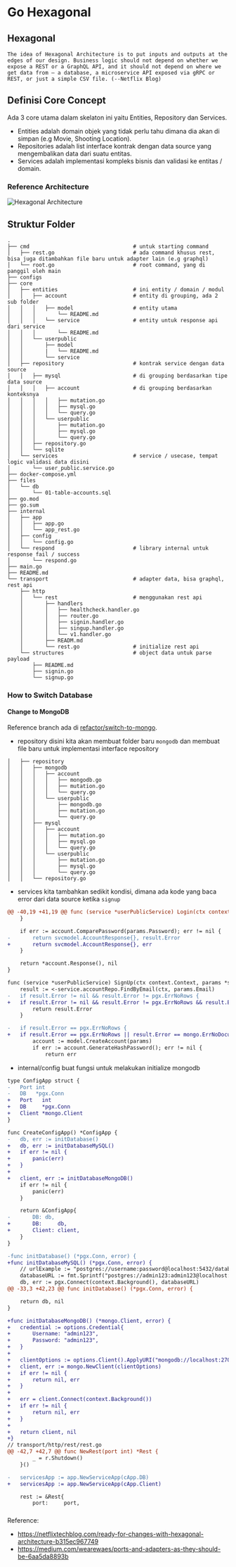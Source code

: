 # Go Hexagonal
## Hexagonal

`The idea of Hexagonal Architecture is to put inputs and outputs at the edges of our design. Business logic should not depend on whether we expose a REST or a GraphQL API, and it should not depend on where we get data from — a database, a microservice API exposed via gRPC or REST, or just a simple CSV file. (--Netflix Blog)`

## Definisi Core Concept
Ada 3 core utama dalam skelaton ini yaitu Entities, Repository dan Services.
- Entities adalah domain objek yang tidak perlu tahu dimana dia akan di simpan (e.g Movie, Shooting Location). 
- Repositories adalah list interface kontrak dengan data source yang mengembalikan data dari suatu entitas.
- Services adalah implementasi kompleks bisnis dan validasi ke entitas / domain. 

### Reference Architecture
![Hexagonal Architecture](https://techraaga.files.wordpress.com/2022/01/image-1.png)

## Struktur Folder
```
.
├── cmd                                 # untuk starting command
│   ├── rest.go                         # ada command khusus rest, bisa juga ditambahkan file baru untuk adapter lain (e.g graphql)
│   └── root.go                         # root command, yang di panggil oleh main
├── configs
├── core
│   ├── entities                        # ini entity / domain / modul
│   │   ├── account                     # entity di grouping, ada 2 sub folder
│   │   │   ├── model                   # entity utama
│   │   │       └── README.md
│   │   │   └── service                 # entity untuk response api dari service
│   │   │       └── README.md
│   │   └── userpublic
│   │       ├── model
│   │       |   └── README.md
│   │       └── service
│   ├── repository                      # kontrak service dengan data source
│   │   ├── mysql                       # di grouping berdasarkan tipe data source
│   │   │   ├── account                 # di grouping berdasarkan konteksnya
│   │   │   │   ├── mutation.go
│   │   │   │   ├── mysql.go
│   │   │   │   └── query.go
│   │   │   └── userpublic
│   │   │       ├── mutation.go
│   │   │       ├── mysql.go
│   │   │       └── query.go
│   │   ├── repository.go
│   │   └── sqlite
│   └── services                        # service / usecase, tempat logic validasi data disini
│       └── user_public.service.go
├── docker-compose.yml
├── files
│   └── db
│       └── 01-table-accounts.sql
├── go.mod
├── go.sum
├── internal
│   ├── app
│   │   ├── app.go
│   │   └── app_rest.go
│   ├── config
│   │   └── config.go
│   └── respond                         # library internal untuk response fail / success
│       └── respond.go
├── main.go
├── README.md
└── transport                           # adapter data, bisa graphql, rest api
    ├── http
    │   └── rest                        # menggunakan rest api
    │       ├── handlers
    │       │   ├── healthcheck.handler.go
    │       │   ├── router.go
    │       │   ├── signin.handler.go
    │       │   ├── singup.handler.go
    │       │   └── v1.handler.go
    │       ├── READM.md
    │       └── rest.go                 # initialize rest api
    └── structures                      # object data untuk parse payload
        ├── README.md
        ├── signin.go
        └── signup.go

```

### How to Switch Database
#### Change to MongoDB
Reference branch ada di [refactor/switch-to-mongo](https://github.com/muhfaris/skeleton-hexagonal/tree/refactor/switch-to-mongo).

- repository 
    disini kita akan membuat folder baru `mongodb` dan membuat file baru untuk implementasi interface repository
```
│   ├── repository
│   │   ├── mongodb
│   │   │   ├── account
│   │   │   │   ├── mongodb.go
│   │   │   │   ├── mutation.go
│   │   │   │   └── query.go
│   │   │   └── userpublic
│   │   │       ├── mongodb.go
│   │   │       ├── mutation.go
│   │   │       └── query.go
│   │   ├── mysql
│   │   │   ├── account
│   │   │   │   ├── mutation.go
│   │   │   │   ├── mysql.go
│   │   │   │   └── query.go
│   │   │   └── userpublic
│   │   │       ├── mutation.go
│   │   │       ├── mysql.go
│   │   │       └── query.go
│   │   └── repository.go
```

- services
    kita tambahkan sedikit kondisi, dimana ada kode yang baca error dari data source ketika `signup`   
```diff
@@ -40,19 +41,19 @@ func (service *userPublicService) Login(ctx context.Context, params *structures.
	}

	if err := account.ComparePassword(params.Password); err != nil {
-		return svcmodel.AccountResponse{}, result.Error
+		return svcmodel.AccountResponse{}, err
	}

	return *account.Response(), nil
}

func (service *userPublicService) SignUp(ctx context.Context, params *structures.SignUpRead) error {
	result := <-service.accountRepo.FindByEmail(ctx, params.Email)
-	if result.Error != nil && result.Error != pgx.ErrNoRows {
+	if result.Error != nil && result.Error != pgx.ErrNoRows && result.Error != mongo.ErrNoDocuments {
		return result.Error
	}

-	if result.Error == pgx.ErrNoRows {
+	if result.Error == pgx.ErrNoRows || result.Error == mongo.ErrNoDocuments {
		account := model.CreateAccount(params)
		if err := account.GenerateHashPassword(); err != nil {
			return err
```

- internal/config
    buat fungsi untuk melakukan initialize mongodb

```diff 
type ConfigApp struct {
-	Port int
-	DB   *pgx.Conn
+	Port   int
+	DB     *pgx.Conn
+	Client *mongo.Client
}

func CreateConfigApp() *ConfigApp {
-	db, err := initDatabase()
+	db, err := initDatabaseMySQL()
+	if err != nil {
+		panic(err)
+	}
+
+	client, err := initDatabaseMongoDB()
	if err != nil {
		panic(err)
	}

	return &ConfigApp{
-		DB: db,
+		DB:     db,
+		Client: client,
	}
}

-func initDatabase() (*pgx.Conn, error) {
+func initDatabaseMySQL() (*pgx.Conn, error) {
	// urlExample := "postgres://username:password@localhost:5432/database_name"
	databaseURL := fmt.Sprintf("postgres://admin123:admin123@localhost:5432/skelaton_db")
	db, err := pgx.Connect(context.Background(), databaseURL)
@@ -33,3 +42,23 @@ func initDatabase() (*pgx.Conn, error) {

	return db, nil
}

+func initDatabaseMongoDB() (*mongo.Client, error) {
+	credential := options.Credential{
+		Username: "admin123",
+		Password: "admin123",
+	}
+
+	clientOptions := options.Client().ApplyURI("mongodb://localhost:27017").SetAuth(credential)
+	client, err := mongo.NewClient(clientOptions)
+	if err != nil {
+		return nil, err
+	}
+
+	err = client.Connect(context.Background())
+	if err != nil {
+		return nil, err
+	}
+
+	return client, nil
+}
// transport/http/rest/rest.go
@@ -42,7 +42,7 @@ func NewRest(port int) *Rest {
		_ = r.Shutdown()
	}()

-	servicesApp := app.NewServiceApp(cApp.DB)
+	servicesApp := app.NewServiceApp(cApp.Client)

	rest := &Rest{
		port:     port,
```

###
Reference:
- https://netflixtechblog.com/ready-for-changes-with-hexagonal-architecture-b315ec967749
- https://medium.com/wearewaes/ports-and-adapters-as-they-should-be-6aa5da8893b
